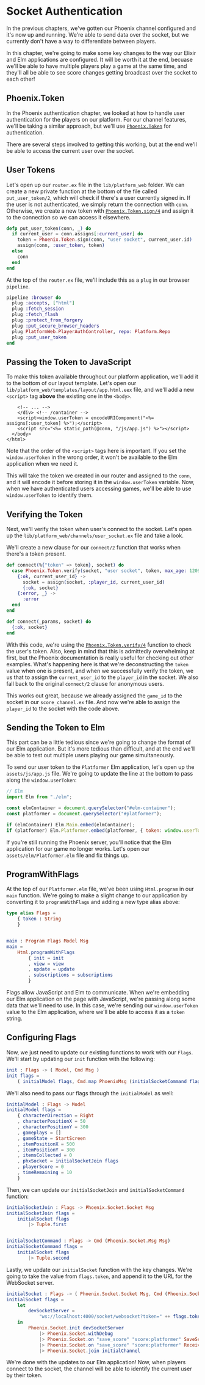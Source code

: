 # Socket Authentication

In the previous chapters, we've gotten our Phoenix channel configured and it's
now up and running. We're able to send data over the socket, but we currently
don't have a way to differentiate between players.

In this chapter, we're going to make some key changes to the way our Elixir and
Elm applications are configured. It will be worth it at the end, becuase we'll
be able to have multiple players play a game at the same time, and they'll all
be able to see score changes getting broadcast over the socket to each other!

## Phoenix.Token

In the Phoenix authentication chapter, we looked at how to handle user
authentication for the players on our platform. For our channel features, we'll
be taking a similar approach, but we'll use
[`Phoenix.Token`](https://hexdocs.pm/phoenix/Phoenix.Token.html) for
authentication.

There are several steps involved to getting this working, but at the end we'll
be able to access the current user over the socket.

## User Tokens

Let's open up our `router.ex` file in the `lib/platform_web` folder. We can
create a new private function at the bottom of the file called
`put_user_token/2`, which will check if there's a user currently signed in. If
the user is not authenticated, we simply return the connection with `conn`.
Otherwise, we create a new token with
[`Phoenix.Token.sign/4`](https://hexdocs.pm/phoenix/Phoenix.Token.html#sign/4)
and assign it to the connection so we can access it elsewhere.

```elixir
defp put_user_token(conn, _) do
  if current_user = conn.assigns[:current_user] do
    token = Phoenix.Token.sign(conn, "user socket", current_user.id)
    assign(conn, :user_token, token)
  else
    conn
  end
end
```

At the top of the `router.ex` file, we'll include this as a `plug` in our
browser `pipeline`.

```elixir
pipeline :browser do
  plug :accepts, ["html"]
  plug :fetch_session
  plug :fetch_flash
  plug :protect_from_forgery
  plug :put_secure_browser_headers
  plug PlatformWeb.PlayerAuthController, repo: Platform.Repo
  plug :put_user_token
end
```

## Passing the Token to JavaScript

To make this token available throughout our platform application, we'll add it
to the bottom of our layout template.
Let's open our `lib/platform_web/templates/layout/app.html.eex` file, and we'll
add a new `<script>` tag **above** the existing one in the `<body>`.

```embedded_elixir
    <!-- ... -->
    </div> <!-- /container -->
    <script>window.userToken = encodeURIComponent("<%= assigns[:user_token] %>");</script>
    <script src="<%= static_path(@conn, "/js/app.js") %>"></script>
  </body>
</html>
```

Note that the order of the `<script>` tags here is important. If you set the
`window.userToken` in the wrong order, it won't be available to the Elm
application when we need it.

This will take the token we created in our router and assigned to the `conn`,
and it will encode it before storing it in the `window.userToken` variable.
Now, when we have authenticated users accessing games, we'll be able to use
`window.userToken` to identify them.

## Verifying the Token

Next, we'll verify the token when user's connect to the socket. Let's open up
the `lib/platform_web/channels/user_socket.ex` file and take a look.

We'll create a new clause for our `connect/2` function that works when there's
a token present.

```elixir
def connect(%{"token" => token}, socket) do
  case Phoenix.Token.verify(socket, "user socket", token, max_age: 1209600) do
    {:ok, current_user_id} ->
      socket = assign(socket, :player_id, current_user_id)
      {:ok, socket}
    {:error, _} ->
      :error
  end
end

def connect(_params, socket) do
  {:ok, socket}
end
```

With this code, we're using the
[`Phoenix.Token.verify/4`](https://hexdocs.pm/phoenix/Phoenix.Token.html#verify/4)
function to check the user's token. Also, keep in mind that this is admittedly
overwhelming at first, but the Phoenix documentation is really useful for
checking out other examples. What's happening here is that we're deconstructing
the `token` value when one is present, and when we successfully verify the token,
we us that to assign the `current_user_id` to the `player_id` in the socket. We
also fall back to the original `connect/2` clause for anonymous users.

This works out great, because we already assigned the `game_id` to the socket
in our `score_channel.ex` file. And now we're able to assign the `player_id`
to the socket with the code above.

## Sending the Token to Elm

This part can be a little tedious since we're going to change the format of our
Elm application. But it's more tedious than difficult, and at the end we'll be
able to test out multiple users playing our game simultaneously.

To send our user token to the `Platformer` Elm application, let's open up the
`assets/js/app.js` file. We're going to update the line at the bottom to pass
along the `window.userToken`:

```javascript
// Elm
import Elm from "./elm";

const elmContainer = document.querySelector("#elm-container");
const platformer = document.querySelector("#platformer");

if (elmContainer) Elm.Main.embed(elmContainer);
if (platformer) Elm.Platformer.embed(platformer, { token: window.userToken });
```

If you're still running the Phoenix server, you'll notice that the Elm
application for our game no longer works. Let's open our
`assets/elm/Platformer.elm` file and fix things up.

## ProgramWithFlags

At the top of our `Platformer.elm` file, we've been using `Html.program` in our
`main` function. We're going to make a slight change to our application by
converting it to `programWithFlags` and adding a new type alias above:

```elm
type alias Flags =
    { token : String
    }


main : Program Flags Model Msg
main =
    Html.programWithFlags
        { init = init
        , view = view
        , update = update
        , subscriptions = subscriptions
        }
```

Flags allow JavaScript and Elm to communicate. When we're embedding our Elm
application on the page with JavaScript, we're passing along some data that
we'll need to use. In this case, we're sending our `window.userToken` value
to the Elm application, where we'll be able to access it as a `token` string.

## Configuring Flags

Now, we just need to update our existing functions to work with our `Flags`.
We'll start by updating our `init` function with the following:

```elm
init : Flags -> ( Model, Cmd Msg )
init flags =
    ( initialModel flags, Cmd.map PhoenixMsg (initialSocketCommand flags) )
```

We'll also need to pass our flags through the `initialModel` as well:

```elm
initialModel : Flags -> Model
initialModel flags =
    { characterDirection = Right
    , characterPositionX = 50
    , characterPositionY = 300
    , gameplays = []
    , gameState = StartScreen
    , itemPositionX = 500
    , itemPositionY = 300
    , itemsCollected = 0
    , phxSocket = initialSocketJoin flags
    , playerScore = 0
    , timeRemaining = 10
    }
```

Then, we can update our `initialSocketJoin` and `initialSocketCommand`
function:

```elm
initialSocketJoin : Flags -> Phoenix.Socket.Socket Msg
initialSocketJoin flags =
    initialSocket flags
        |> Tuple.first


initialSocketCommand : Flags -> Cmd (Phoenix.Socket.Msg Msg)
initialSocketCommand flags =
    initialSocket flags
        |> Tuple.second
```

Lastly, we update our `initialSocket` function with the key changes. We're
going to take the value from `flags.token`, and append it to the URL for the
WebSocket server.

```elm
initialSocket : Flags -> ( Phoenix.Socket.Socket Msg, Cmd (Phoenix.Socket.Msg Msg) )
initialSocket flags =
    let
        devSocketServer =
            "ws://localhost:4000/socket/websocket?token=" ++ flags.token
    in
        Phoenix.Socket.init devSocketServer
            |> Phoenix.Socket.withDebug
            |> Phoenix.Socket.on "save_score" "score:platformer" SaveScore
            |> Phoenix.Socket.on "save_score" "score:platformer" ReceiveScoreChanges
            |> Phoenix.Socket.join initialChannel
```

We're done with the updates to our Elm application! Now, when players connect
to the socket, the channel will be able to identify the current user by their
token.
